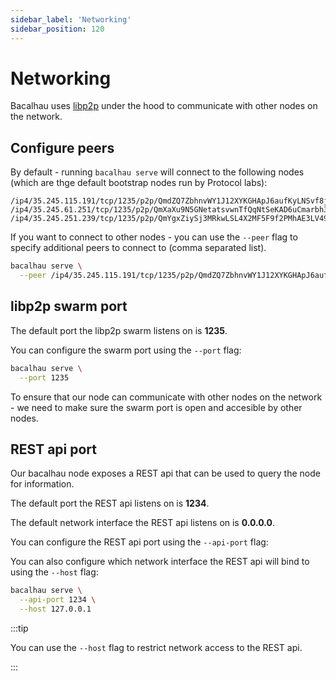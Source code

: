 ```yaml
---
sidebar_label: 'Networking'
sidebar_position: 120
---
```


# Networking

Bacalhau uses [libp2p](https://libp2p.io/) under the hood to communicate with other nodes on the network.

## Configure peers

By default - running `bacalhau serve` will connect to the following nodes (which are thge default bootstrap nodes run by Protocol labs):

```
/ip4/35.245.115.191/tcp/1235/p2p/QmdZQ7ZbhnvWY1J12XYKGHApJ6aufKyLNSvf8jZBrBaAVL
/ip4/35.245.61.251/tcp/1235/p2p/QmXaXu9N5GNetatsvwnTfQqNtSeKAD6uCmarbh3LMRYAcF
/ip4/35.245.251.239/tcp/1235/p2p/QmYgxZiySj3MRkwLSL4X2MF5F9f2PMhAE3LV49XkfNL1o3
```

If you want to connect to other nodes - you can use the `--peer` flag to specify additional peers to connect to (comma separated list).

```bash
bacalhau serve \
  --peer /ip4/35.245.115.191/tcp/1235/p2p/QmdZQ7ZbhnvWY1J12XYKGHApJ6aufKyLNSvf8jZBrBaAVL,/ip4/35.245.61.251/tcp/1235/p2p/QmXaXu9N5GNetatsvwnTfQqNtSeKAD6uCmarbh3LMRYAcF
```

## libp2p swarm port

The default port the libp2p swarm listens on is **1235**.

You can configure the swarm port using the `--port` flag:

```bash
bacalhau serve \
  --port 1235
```

To ensure that our node can communicate with other nodes on the network - we need to make sure the swarm port is open and accesible by other nodes.

## REST api port

Our bacalhau node exposes a REST api that can be used to query the node for information.

The default port the REST api listens on is **1234**.

The default network interface the REST api listens on is **0.0.0.0**.

You can configure the REST api port using the `--api-port` flag:

You can also configure which network interface the REST api will bind to using the `--host` flag:

```bash
bacalhau serve \
  --api-port 1234 \
  --host 127.0.0.1
```

:::tip

You can use the `--host` flag to restrict network access to the REST api.

:::
